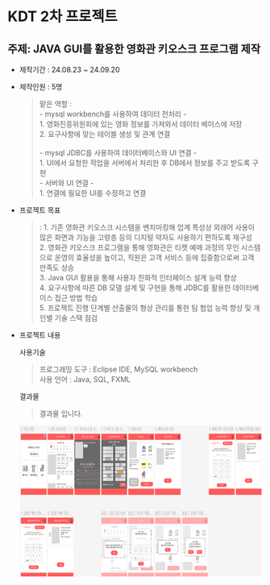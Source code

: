 # KDT 2차 프로젝트

## 주제: JAVA GUI를 활용한 영화관 키오스크 프로그램 제작

* 제작기간 : 24.08.23 ~ 24.09.20

* 제작인원 : 5명 <br>
    > 맡은 역할 : <br>
        \- mysql workbench를 사용하여 데이터 전처리 \- <br>
            1. 영화진흥위원회에 있는 영화 정보를 가져와서 데이터 베이스에 저장 <br>
            2. 요구사항에 맞는 테이블 생성 및 관계 연결 <br><br>
        \- mysql JDBC를 사용하여 데이터베이스와 UI 연결 \- <br>
            1. UI에서 요청한 작업을 서버에서 처리한 후 DB에서 정보를 주고 받도록 구현 <br>
        \- 서버와 UI 연결 \- <br>
            1. 연결에 필요한 UI를 수정하고 연결 <br>

* 프로젝트 목표

    > \: 
        1. 기존 영화관 키오스크 시스템을 벤치마킹해 업계 특성상 외래어 사용이 많은 화면과 기능을 고령층 등의 디지털 약자도 사용하기 편하도록 재구성 <br>
        2. 영화관 키오스크 프로그램을 통해 영화관은 티켓 예매 과정의 무인 시스템으로 운영의 효율성을 높이고, 직원은 고객 서비스 등에 집중함으로써 고객 만족도 상승 <br>
        3. Java GUI 활용을 통해 사용자 친화적 인터페이스 설계 능력 향상 <br>
        4. 요구사항에 따른 DB 모델 설계 및 구현을 통해 JDBC를 활용한 데이터베이스 접근 방법 학습 <br>
        5. 프로젝트 진행 단계별 산출물의 형상 관리를 통한 팀 협업 능력 향상 및 개인별 기술 스택 점검 <br>

* 프로젝트 내용

    사용기술 
    > 프로그래밍 도구 : Eclipse IDE, MySQL workbench <br>
    > 사용 언어 : Java, SQL, FXML

    결과물
    > 결과물 입니다. <br>
    <p align="left">
        <img src = "./문서/최종/kiosk.png", height="300px", width="500px">
    </p>